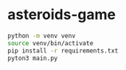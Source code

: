 # asteroids-game

```bash
python -m venv venv
source venv/bin/activate
pip install -r requirements.txt
pyton3 main.py
```
